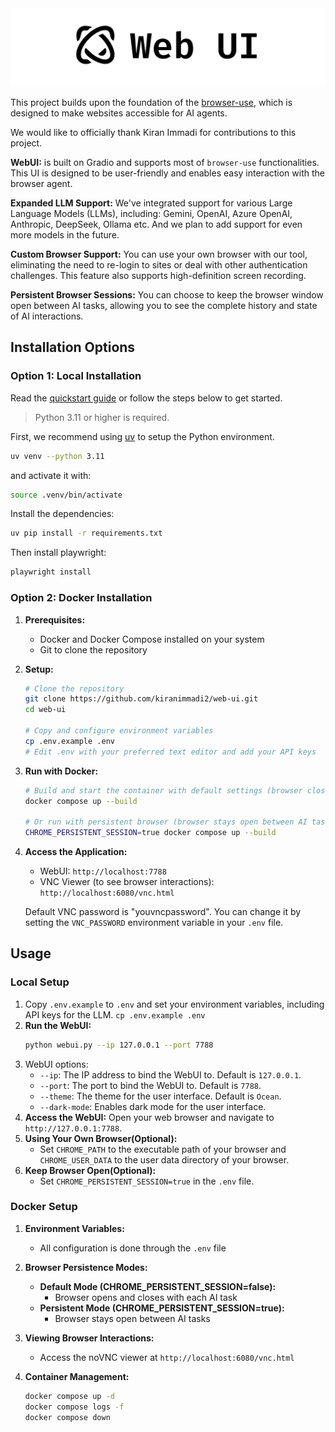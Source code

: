 <img src="./assets/web-ui.png" alt="Browser Use Web UI" width="full"/>

<br/>

This project builds upon the foundation of the [browser-use](https://github.com/browser-use/browser-use), which is designed to make websites accessible for AI agents.

We would like to officially thank Kiran Immadi for contributions to this project.

**WebUI:** is built on Gradio and supports most of `browser-use` functionalities. This UI is designed to be user-friendly and enables easy interaction with the browser agent.

**Expanded LLM Support:** We've integrated support for various Large Language Models (LLMs), including: Gemini, OpenAI, Azure OpenAI, Anthropic, DeepSeek, Ollama etc. And we plan to add support for even more models in the future.

**Custom Browser Support:** You can use your own browser with our tool, eliminating the need to re-login to sites or deal with other authentication challenges. This feature also supports high-definition screen recording.

**Persistent Browser Sessions:** You can choose to keep the browser window open between AI tasks, allowing you to see the complete history and state of AI interactions.

## Installation Options

### Option 1: Local Installation

Read the [quickstart guide](https://docs.browser-use.com/quickstart#prepare-the-environment) or follow the steps below to get started.

> Python 3.11 or higher is required.

First, we recommend using [uv](https://docs.astral.sh/uv/) to setup the Python environment.

```bash
uv venv --python 3.11
```

and activate it with:

```bash
source .venv/bin/activate
```

Install the dependencies:

```bash
uv pip install -r requirements.txt
```

Then install playwright:

```bash
playwright install
```

### Option 2: Docker Installation

1. **Prerequisites:**
   - Docker and Docker Compose installed on your system
   - Git to clone the repository

2. **Setup:**
   ```bash
   # Clone the repository
   git clone https://github.com/kiranimmadi2/web-ui.git
   cd web-ui

   # Copy and configure environment variables
   cp .env.example .env
   # Edit .env with your preferred text editor and add your API keys
   ```

3. **Run with Docker:**
   ```bash
   # Build and start the container with default settings (browser closes after AI tasks)
   docker compose up --build

   # Or run with persistent browser (browser stays open between AI tasks)
   CHROME_PERSISTENT_SESSION=true docker compose up --build
   ```

4. **Access the Application:**
   - WebUI: `http://localhost:7788`
   - VNC Viewer (to see browser interactions): `http://localhost:6080/vnc.html`

   Default VNC password is "youvncpassword". You can change it by setting the `VNC_PASSWORD` environment variable in your `.env` file.

## Usage

### Local Setup
1.  Copy `.env.example` to `.env` and set your environment variables, including API keys for the LLM. `cp .env.example .env`
2.  **Run the WebUI:**
    ```bash
    python webui.py --ip 127.0.0.1 --port 7788
    ```
4. WebUI options:
   - `--ip`: The IP address to bind the WebUI to. Default is `127.0.0.1`.
   - `--port`: The port to bind the WebUI to. Default is `7788`.
   - `--theme`: The theme for the user interface. Default is `Ocean`.
   - `--dark-mode`: Enables dark mode for the user interface.
3.  **Access the WebUI:** Open your web browser and navigate to `http://127.0.0.1:7788`.
4.  **Using Your Own Browser(Optional):**
    - Set `CHROME_PATH` to the executable path of your browser and `CHROME_USER_DATA` to the user data directory of your browser.
5. **Keep Browser Open(Optional):**
    - Set `CHROME_PERSISTENT_SESSION=true` in the `.env` file.

### Docker Setup
1. **Environment Variables:**
   - All configuration is done through the `.env` file

2. **Browser Persistence Modes:**
   - **Default Mode (CHROME_PERSISTENT_SESSION=false):**
     - Browser opens and closes with each AI task
   - **Persistent Mode (CHROME_PERSISTENT_SESSION=true):**
     - Browser stays open between AI tasks

3. **Viewing Browser Interactions:**
   - Access the noVNC viewer at `http://localhost:6080/vnc.html`

4. **Container Management:**
   ```bash
   docker compose up -d
   docker compose logs -f
   docker compose down
   ```


